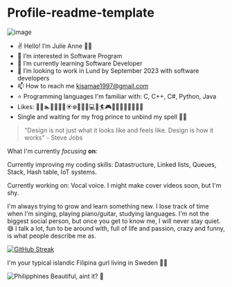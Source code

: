 # Profile-readme-template

![image](https://www.clipartmax.com/png/middle/213-2139337_transparent-gif-kawaii-pixel-bow-transparent.png)

- :v: Hello! I’m Julie Anne :purple_heart::cherry_blossom:
- 👀 I’m interested in Software Program
- 🌱 I’m currently learning Software Developer
- 💞️ I’m looking to work in Lund by September 2023 with software developers
- 📫 How to reach me kisamae1997@gmail.com
- :star: Programming languages I'm familiar with: C, C++, C#, Python, Java
- Likes: :microphone::dancer::swimmer::nail_care::musical_keyboard::cat::dog::sunny::snowflake::panda_face::dolphin::cherry_blossom::computer::bowling::surfer::video_game::gem::guitar::lipstick::high_heel::dress::purse::tropical_drink::car:
- Single and waiting for my frog prince to unbind my spell :frog::couple_with_heart:

> "Design is not just what it looks like and feels like. Design is how it works" - Steve Jobs

What I'm currently _focusing_ __on__:

Currently improving my coding skills: Datastructure, Linked lists, Queues, Stack, Hash table, IoT systems.

Currently working on: Vocal voice. I might make cover videos soon, but I'm shy.

I'm always trying to grow and learn something new. I lose track of time when I'm singing, playing piano/guitar, studying languages. I'm not the biggest social person, but once you get to know me, I will never stay quiet. :sweat_smile: I talk a lot, fun to be around with, full of life and passion, crazy and funny, is what people describe me as.

<!-- Stats -->
[![GitHub Streak](https://github-readme-streak-stats.herokuapp.com?user=Julieanna97&theme=midnight-purple)](https://git.io/streak-stats)

I'm your typical islandic Filipina gurl living in Sweden :cherry_blossom::ribbon:

<!-- Image -->
![Philipphines](https://www.philippines-tourisme.fr/wp-content/uploads/2021/03/eibner-saliba-3T9dDY0WqDI-unsplash-1.jpg)
Beautiful, aint it? :sunrise:
